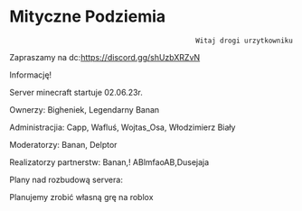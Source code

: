 # Mityczne Podziemia
                                                  Witaj drogi urzytkowniku


Zapraszamy na dc:https://discord.gg/shUzbXRZvN


Informację! 

Server minecraft startuje 02.06.23r.

Ownerzy: 
Bigheniek, 
Legendarny Banan

Administracjia:
Capp, 
Wafluś, 
Wojtas_Osa, 
Włodzimierz Biały

Moderatorzy:
Banan, 
Delptor

Realizatorzy partnerstw:
Banan,! ABlmfaoAB,Dusejaja

Plany nad rozbudową servera:

Planujemy zrobić własną grę na roblox

